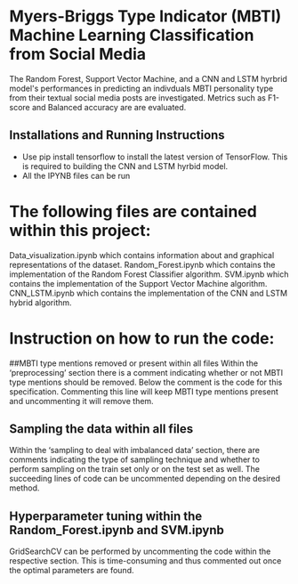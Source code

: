 # Myers-Briggs Type Indicator (MBTI) Machine Learning Classification from Social Media 
The Random Forest, Support Vector Machine, and a CNN and LSTM hyrbrid model's performances in predicting an indivduals MBTI personality type from their  textual social media posts are investigated. Metrics such as F1-score and Balanced accuracy are are evaluated.
## Installations and Running Instructions
- Use pip install tensorflow to install the latest version of TensorFlow. This is required to building the CNN and LSTM hyrbid model. 
- All the IPYNB files can be run 
# The following files are contained within this project:
Data_visualization.ipynb which contains information about and graphical representations of the dataset. 
Random_Forest.ipynb which contains the implementation of the Random Forest Classifier algorithm.
SVM.ipynb which contains the implementation of the Support Vector Machine algorithm.
CNN_LSTM.ipynb which contains the implementation of the CNN and LSTM hybrid algorithm.

# Instruction on how to run the code:
##MBTI type mentions removed or present within all files
Within the ‘preprocessing’ section there is a comment indicating whether or not MBTI type mentions should be removed. Below the comment is the code for this specification. Commenting this line will keep MBTI type mentions present and uncommenting it will remove them.
## Sampling the data within all files
Within the ‘sampling to deal with imbalanced data’ section, there are comments indicating the type of sampling technique and whether to perform sampling on the train set only or on the test set as well. The succeeding lines of code can be uncommented depending on the desired method.

## Hyperparameter tuning within the Random_Forest.ipynb and SVM.ipynb
GridSearchCV can be performed by uncommenting the code within the respective section. This is time-consuming and thus commented out once the optimal parameters are found. 

